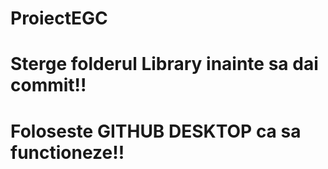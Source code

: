 # ProiectEGC

# Sterge folderul Library inainte sa dai commit!!

# Foloseste GITHUB DESKTOP ca sa functioneze!!
 

